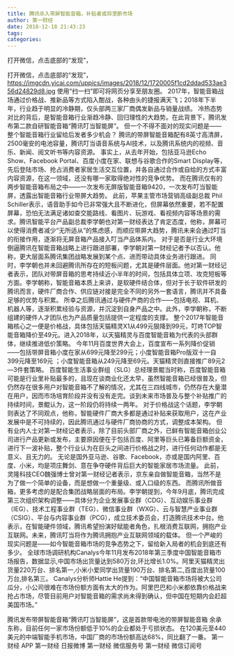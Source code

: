 ```yaml
---
title: 腾讯杀入带屏智能音箱，补贴者或将垄断市场
author: 第一财经
date: 2018-12-18 21:43:23
tags: 
categories: 
---
```

打开微信，点击底部的“发现”，
<!-- more -->
打开微信，点击底部的“发现”，
https://imgcdn.yicai.com/uppics/images/2018/12/1720005f1cd2ddad533ae356d24829d8.jpg
使用“扫一扫”即可将网页分享至朋友圈。
2017年，智能音箱战场通过价格战、推新品等方式陷入酣战，各种由头的捷报满天飞；2018年下半年，行业趋于明显的冷静期，仅头部两三家厂商偶发新品与销量战绩。
冷热态势对比的背后，是智能音箱行业渐趋冷静、回归理性的大趋势。在此背景下，腾讯发布第二款自研智能音箱“腾讯叮当智能屏”。
但一个不得不面对的现实问题是——整个智能音箱行业留给后发者多少机会？
腾讯的带屏智能音箱配有8英寸高清屏，2500毫安的电池容量，腾讯叮当语音系统与AI技术，以及腾讯系统内的视频、音乐、新闻、阅文听书等内容资源。
事实上，从去年开始，包括亚马逊Echo Show、Facebook Portal、百度小度在家、联想与谷歌合作的Smart Display等，先后登陆市场、抢占消费者家居生活交互位置，并各自通过合作或自给的方式丰富内容资源，在这一领域，还没有哪一家取得绝对性的竞争优势。
而在腾讯仅有的两步智能音箱布局之中——一次发布无屏版智能音箱9420，一次发布叮当智能屏，透露出智能音箱行业带屏大趋势。
此前，苹果主管市场营销高级副总裁 Phil Schiller表示，语音助手如今已非常强大且不断进化，但屏幕依然重要，若不配置屏幕，恐怕无法满足诸如查交能路线、看图片、玩游戏、看视频内容等场景的需求。腾讯智能平台产品副总裁李学朝也对第一财经表达了肯定态度，他称，屏幕可以使得消费者减少“无所适从”的焦虑感，而顺应带屏大趋势，腾讯未来会通过叮当的衔接作用，逐渐将无屏音箱产品接入叮当产品体系内。
对于是否是行业大环境倒逼腾讯在智能音箱战略上进行跟进部署，李学朝对第一财经记者予以否认。他称，更大层面系腾讯集团战略发展到某个点、进而带动具体业务进行跟进。
同时，李学朝也并未回避腾讯所存在的短板问题，尤其是硬件层面。他对第一财经记者表示，团队对带屏音箱的思考持续近小半年的时间，包括具体立项、攻克短板等方面。李学朝称，智能音箱本质上来讲，是软硬件结合体，但对于长于软件研发的腾讯而言，硬件厂商合作、供应链对接是完全不同的另外一套语言，腾讯并不具备足够的优势与积累。
所幸之后腾讯通过与硬件产商的合作——包括电视、耳机、机器人等，逐渐积累经验与资源，并沉淀到自身产品之中。此外，李学朝称，不断组建的硬件人才团队也为产品质量包括提供一定程度的支撑。
整个2017年智能音箱核心之一便是价格战，具体包括天猫精灵X1从499元狠降到99元，叮咚TOP智能音箱降价至49元。进入2018年，以天猫精灵与百度智能音箱为代表的头部群体，继续推进低价策略。
今年11月百度世界大会上，百度宣布一系列降价促销——包括带屏音箱小度在家从699元降至299元；小度智能音箱Pro版双十一自399元降至169元 ；小度智能音箱从249元降至69元。天猫精灵则直接推广89元2—3件套策略。
百度智能生活事业群组（SLG）总经理景鲲当时称，百度智能音箱可能是行业里补贴最多的，且现在谈商业化还太早，虽然智能音箱已经很普及，但仍然存在很多用户对智能音箱不了解的情况，尤其在三四线城市，仍然存在大量潜在用户，因而市场培育阶段并没有没有走完。谈到未来市场普及与整个补贴推广的持续时间，景鲲认为，这一阶段仍将持续一两年。
对于价格战这个话题，李学朝则表达了不同观点，他称，智能硬件厂商大多都是通过补贴来获取用户，这在产业发展中是不可持续的，因此腾讯通过与硬件厂商协商的方式，调整成本架构。
但有业内人士对第一财经记者表示，除了目前头部厂商之外，已鲜有智能音箱创业公司进行产品更新或发布，主要原因便在于包括百度、阿里等巨头已筹备巨额资金，进行下一波补贴，整个行业认为在巨头之间进行价格战之时，进行任何动作都是无意义、且无力的。
无论是国外亚马逊、谷歌、Facebook，亦或是国内阿里、百度、小米，均是项庄舞剑、意在争夺硬件背后巨大的智能家居市场流量。
此前，灵隆科技CEO魏强博士曾对第一财经记者表示，京东亲自做智能音箱，当然不是为了做一个简单的设备，而是想做一个重量级、或入口级的东西。
而腾讯所做音箱，更多考虑的是配合集团战略层面的布局。李学朝提到，今年9月底，腾讯完成第三次组织架构调整——具体分为企业发展事业群（CDG）、互动娱乐事业群（IEG）、技术工程事业群（TEG）、微信事业群（WXG）、云与智慧产业事业群（CSIG）、平台与内容事业群（PCG），成立技术委员会，打造腾讯技术中台。他表示，在智能硬件领域，腾讯希望扮演好赋能者角色，扎根消费互联网，拥抱产业互联网。未来，腾讯叮当将作为腾讯拥抱产业互联网领域的载体。
但一个严峻的现实问题是——如今智能音箱市场的竞争态势之下，留给新入局者的机会到底还有多少。
全球市场调研机构Canalys今年11月发布2018年第三季度中国智能音箱市场报告，数据显示,中国市场出货量达到580万台,环比增长1.0%。阿里天猫精灵出货量220万台、排名第一,小米小爱同学出货量190万台、排名第二,百度出货量100万台,排名第三。
Canalys分析师Hattie He提到：“中国智能音箱市场将被大公司瓜分，小公司很难在市场份额方面有太大的作为。阿里巴巴和小米都依靠价格战来抢占市场，尽管目前用户对智能音箱的需求尚未得到确认，但中国在短期内会赶超美国市场。”
 
 
腾讯发布带屏智能音箱“腾讯叮当智能屏”，这是首款带电池的带屏智能音箱
余承东称，目前任何一家市场份额低于10%的企业都处于亏损状态。
在120美元至440美元的中端智能手机市场，中国厂商的市场份额高达68%，同比翻了一番。
第一财经
APP
第一财经
日报微博
第一财经
微信服务号
第一财经
微信订阅号
